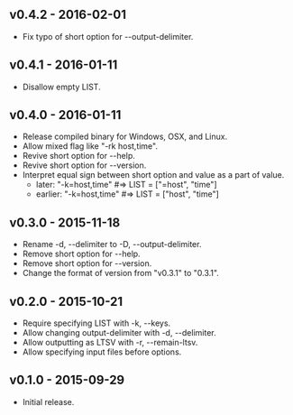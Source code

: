 ## v0.4.2 - 2016-02-01

- Fix typo of short option for --output-delimiter.

## v0.4.1 - 2016-01-11

- Disallow empty LIST.

## v0.4.0 - 2016-01-11

- Release compiled binary for Windows, OSX, and Linux.
- Allow mixed flag like "-rk host,time".
- Revive short option for --help.
- Revive short option for --version.
- Interpret equal sign between short option and value as a part of value.
  - later:   "-k=host,time" #=> LIST = ["=host", "time"]
  - earlier: "-k=host,time" #=> LIST = ["host", "time"]

## v0.3.0 - 2015-11-18

- Rename -d, --delimiter to -D, --output-delimiter.
- Remove short option for --help.
- Remove short option for --version.
- Change the format of version from "v0.3.1" to "0.3.1".

## v0.2.0 - 2015-10-21

- Require specifying LIST with -k, --keys.
- Allow changing output-delimiter with -d, --delimiter.
- Allow outputting as LTSV with -r, --remain-ltsv.
- Allow specifying input files before options.

## v0.1.0 - 2015-09-29

- Initial release.
